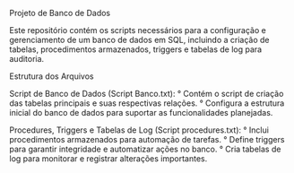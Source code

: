 Projeto de Banco de Dados

Este repositório contém os scripts necessários para a configuração e gerenciamento de um banco de dados em SQL, incluindo a criação de tabelas, procedimentos armazenados, triggers e tabelas de log para auditoria.

Estrutura dos Arquivos

Script de Banco de Dados (Script Banco.txt):
° Contém o script de criação das tabelas principais e suas respectivas relações.
° Configura a estrutura inicial do banco de dados para suportar as funcionalidades planejadas.

Procedures, Triggers e Tabelas de Log (Script procedures.txt):
° Inclui procedimentos armazenados para automação de tarefas.
° Define triggers para garantir integridade e automatizar ações no banco.
° Cria tabelas de log para monitorar e registrar alterações importantes.
